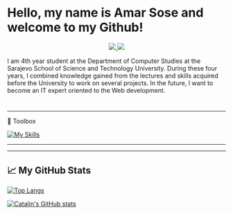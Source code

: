 # **Hello, my name is Amar Sose and welcome to my Github!**

<p align="center">
  <a href="https://www.linkedin.com/in/amar-%C5%A1o%C5%A1e-2219b9180/">
    <img src="https://skillicons.dev/icons?i=linkedin" />
  </a>
  <a href="https://www.instagram.com/amarsose/">
    <img src="https://skillicons.dev/icons?i=instagram" />
  </a>
</p>



I am 4th year student at the Department of Computer Studies at the Sarajevo School of Science and Technology University. During these four years, I combined knowledge gained from the lectures and skills acquired before the University to work on several projects. In the future, I want to become an IT expert oriented to the Web development.
#

---

🧰 Toolbox

[![My Skills](https://skillicons.dev/icons?i=js,html,css,react,angular,bootstrap,nodejs,java,spring,figma,mongodb,mysql,postgres,heroku,netlify)](https://skillicons.dev)

---

---

## &#x1f4c8; My GitHub Stats

[![Top Langs](https://github-readme-stats.vercel.app/api/top-langs/?username=Amars21&hide=java,html,css&theme=radical)](https://github.com/anuraghazra/github-readme-stats)

[![Catalin's GitHub stats](https://github-readme-stats.vercel.app/api?username=Amars21&theme=radical)](https://github.com/anuraghazra/github-readme-stats)

